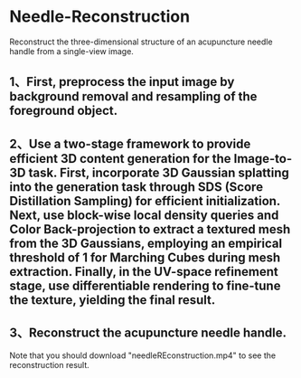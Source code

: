 # Needle-Reconstruction
Reconstruct the three-dimensional structure of an acupuncture needle handle from a single-view image.
  ## 1、First, preprocess the input image by background removal and resampling of the foreground object.
  ## 2、Use a two-stage framework to provide efficient 3D content generation for the Image-to-3D task. First, incorporate 3D Gaussian splatting into the generation task through SDS (Score Distillation Sampling) for efficient initialization. Next, use block-wise local density queries and Color Back-projection to extract a textured mesh from the 3D Gaussians, employing an empirical threshold of 1 for Marching Cubes during mesh extraction. Finally, in the UV-space refinement stage, use differentiable rendering to fine-tune the texture, yielding the final result.
  ## 3、Reconstruct the acupuncture needle handle.


Note that you should download "needleREconstruction.mp4" to see the reconstruction result.
